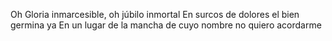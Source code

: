 Oh Gloria inmarcesible, oh júbilo inmortal
En surcos de dolores el bien germina ya
En un lugar de la mancha de cuyo nombre no quiero acordarme
